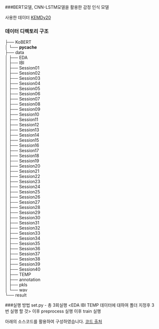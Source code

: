 ###BERT모델, CNN-LSTM모델을 활용한 감정 인식 모델

사용한 데이터 [KEMDy20](https://nanum.etri.re.kr/share/kjnoh/KEMDy20?lang=ko_KR)


### 데이터 디렉토리 구조

├── KoBERT  
│   └── __pycache__  
├── data  
│   ├── EDA  
│   ├── IBI  
│   ├── Session01  
│   ├── Session02  
│   ├── Session03  
│   ├── Session04  
│   ├── Session05  
│   ├── Session06  
│   ├── Session07  
│   ├── Session08  
│   ├── Session09  
│   ├── Session10  
│   ├── Session11  
│   ├── Session12  
│   ├── Session13  
│   ├── Session14  
│   ├── Session15  
│   ├── Session16  
│   ├── Session17  
│   ├── Session18  
│   ├── Session19  
│   ├── Session20  
│   ├── Session21  
│   ├── Session22  
│   ├── Session23  
│   ├── Session24  
│   ├── Session25  
│   ├── Session26  
│   ├── Session27  
│   ├── Session28  
│   ├── Session29  
│   ├── Session30  
│   ├── Session31  
│   ├── Session32  
│   ├── Session33  
│   ├── Session34  
│   ├── Session35  
│   ├── Session36  
│   ├── Session37  
│   ├── Session38  
│   ├── Session39  
│   ├── Session40  
│   ├── TEMP  
│   ├── annotation  
│   ├── pkls  
│   └── wav  
└── result  
  
###실행 방법
set.py - 총 3회실행 <EDA IBI TEMP 데이터에 대하여 폴더 지정후 3번 실행 할 것>
이후 preprocess 실행
이후 train 실행


아래의 소스코드를 활용하여 구성하였습니다.
[코드 출처](https://github.com/youngbin-ro/audiotext-transformer)
  
